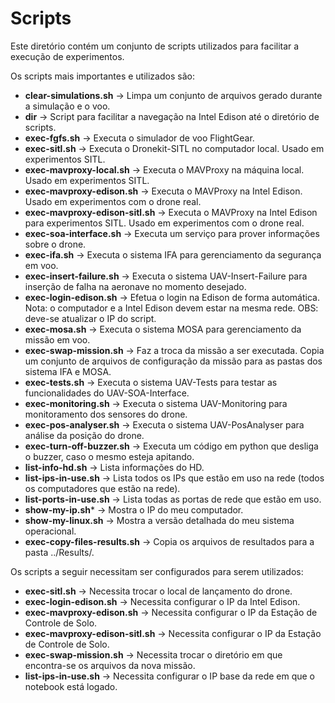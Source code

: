 # Scripts

Este diretório contém um conjunto de scripts utilizados para facilitar a execução de experimentos. 

Os scripts mais importantes e utilizados são:

* **clear-simulations.sh** -> Limpa um conjunto de arquivos gerado durante a simulação e o voo.
* **dir** -> Script para facilitar a navegação na Intel Edison até o diretório de scripts.
* **exec-fgfs.sh** -> Executa o simulador de voo FlightGear.
* **exec-sitl.sh** -> Executa o Dronekit-SITL no computador local. Usado em experimentos SITL.
* **exec-mavproxy-local.sh** -> Executa o MAVProxy na máquina local. Usado em experimentos SITL.
* **exec-mavproxy-edison.sh** -> Executa o MAVProxy na Intel Edison. Usado em experimentos com o drone real.
* **exec-mavproxy-edison-sitl.sh** -> Executa o MAVProxy na Intel Edison para experimentos SITL. Usado em experimentos com o drone real.
* **exec-soa-interface.sh** -> Executa um serviço para prover informações sobre o drone.
* **exec-ifa.sh** -> Executa o sistema IFA para gerenciamento da segurança em voo.
* **exec-insert-failure.sh** -> Executa o sistema UAV-Insert-Failure para inserção de falha na aeronave no momento desejado.
* **exec-login-edison.sh** -> Efetua o login na Edison de forma automática. Nota: o computador e a Intel Edison devem estar na mesma rede. OBS: deve-se atualizar o IP do script.
* **exec-mosa.sh** -> Executa o sistema MOSA para gerenciamento da missão em voo.
* **exec-swap-mission.sh** -> Faz a troca da missão a ser executada. Copia um conjunto de arquivos de configuração da missão para as pastas dos sistema IFA e MOSA.
* **exec-tests.sh** -> Executa o sistema UAV-Tests para testar as funcionalidades do UAV-SOA-Interface.
* **exec-monitoring.sh** -> Executa o sistema UAV-Monitoring para monitoramento dos sensores do drone.
* **exec-pos-analyser.sh** -> Executa o sistema UAV-PosAnalyser para análise da posição do drone.
* **exec-turn-off-buzzer.sh** -> Executa um código em python que desliga o buzzer, caso o mesmo esteja apitando.
* **list-info-hd.sh** -> Lista informações do HD.
* **list-ips-in-use.sh** -> Lista todos os IPs que estão em uso na rede (todos os computadores que estão na rede).
* **list-ports-in-use.sh** -> Lista todas as portas de rede que estão em uso.
* **show-my-ip.sh*** -> Mostra o IP do meu computador.
* **show-my-linux.sh** -> Mostra a versão detalhada do meu sistema operacional.
* **exec-copy-files-results.sh** -> Copia os arquivos de resultados para a pasta ../Results/.

Os scripts a seguir necessitam ser configurados para serem utilizados:

* **exec-sitl.sh** -> Necessita trocar o local de lançamento do drone.
* **exec-login-edison.sh** -> Necessita configurar o IP da Intel Edison.
* **exec-mavproxy-edison.sh** -> Necessita configurar o IP da Estação de Controle de Solo.
* **exec-mavproxy-edison-sitl.sh** -> Necessita configurar o IP da Estação de Controle de Solo.
* **exec-swap-mission.sh** -> Necessita trocar o diretório em que encontra-se os arquivos da nova missão.
* **list-ips-in-use.sh** -> Necessita configurar o IP base da rede em que o notebook está logado.
